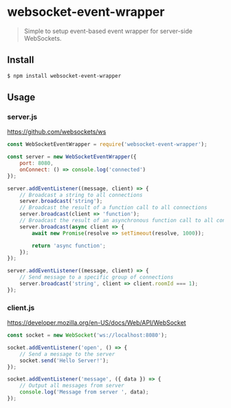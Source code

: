 # websocket-event-wrapper

> Simple to setup event-based event wrapper for server-side WebSockets.

## Install

```bash
$ npm install websocket-event-wrapper
```

## Usage

### server.js

<https://github.com/websockets/ws>

```javascript
const WebSocketEventWrapper = require('websocket-event-wrapper');

const server = new WebSocketEventWrapper({
    port: 8080,
    onConnect: () => console.log('connected')
});

server.addEventListener((message, client) => {
    // Broadcast a string to all connections
    server.broadcast('string');
    // Broadcast the result of a function call to all connections
    server.broadcast(client => 'function');
    // Broadcast the result of an asynchronous function call to all connections
    server.broadcast(async client => {
        await new Promise(resolve => setTimeout(resolve, 1000));

        return 'async function';
    });
});

server.addEventListener((message, client) => {
    // Send message to a specific group of connections
    server.broadcast('string', client => client.roomId === 1);
});
```

### client.js

<https://developer.mozilla.org/en-US/docs/Web/API/WebSocket>

```javascript
const socket = new WebSocket('ws://localhost:8080');

socket.addEventListener('open', () => {
    // Send a message to the server
    socket.send('Hello Server!');
});

socket.addEventListener('message', ({ data }) => {
    // Output all messages from server
    console.log('Message from server ', data);
});
```
